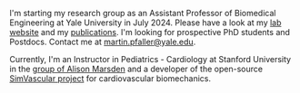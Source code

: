I'm starting my research group as an Assistant Professor of Biomedical Engineering at Yale University in July 2024. Please have a look at my [lab website](http://biomechanics.yale.edu/) and my [publications](https://scholar.google.com/citations?user=_SNRwoYAAAAJ&view_op=list_works&sortby=pubdate). I'm looking for prospective PhD students and Postdocs. Contact me at [martin.pfaller@yale.edu](mailto:martin.pfaller@yale.edu).

Currently, I'm an Instructor in Pediatrics - Cardiology at Stanford University in the [group of Alison Marsden](https://cbcl.stanford.edu/) and a developer of the open-source [SimVascular project](https://github.com/SimVascular) for cardiovascular biomechanics.

